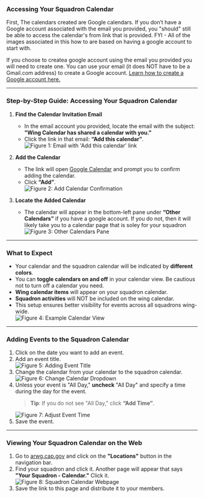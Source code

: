 ### Accessing Your Squadron Calendar

First, The calendars created are Google calendars.  If you don’t have a Google account associated with the email you provided, you "should" still be able to access the calendar's from link that is provided.   FYI - All of the images associated in this how to are based on having a google account to start with.

If you choose to createa google account using the email you provided you will need to create one.  You can use your email (it does NOT have to be a Gmail.com address) to create a Google account. [Learn how to create a Google account here.](https://at3davis.github.io/my_CAP_Project/CreateGoogleAcct.html)

---

### Step-by-Step Guide: Accessing Your Squadron Calendar

1. **Find the Calendar Invitation Email**
   - In the email account you provided, locate the email with the subject:  
     **"Wing Calendar has shared a calendar with you."**
   - Click the link in that email: **“Add this calendar”**.  
     <img src="https://at3davis.github.io/my_CAP_Project/images/Figure1a.png" alt="Figure 1: Email with 'Add this calendar' link" style="max-width: 90%; height: auto;">

2. **Add the Calendar**
   - The link will open [Google Calendar](https://calendar.google.com) and prompt you to confirm adding the calendar.
   - Click **“Add”**.  
     <img src="https://at3davis.github.io/my_CAP_Project/images/Figure1b.png" alt="Figure 2: Add Calendar Confirmation" style="max-width: 60%; height: auto;">

3. **Locate the Added Calendar**
   - The calendar will appear in the bottom-left pane under **“Other Calendars”** if you have a google account.   If you do not, then it will likely take you to a calendar page that is soley for your squadron  
     <img src="https://at3davis.github.io/my_CAP_Project/images/Figure3a.png" alt="Figure 3: Other Calendars Pane" style="max-width: 50%; height: auto;">

---

### What to Expect

- Your calendar and the squadron calendar will be indicated by **different colors**.
- You can **toggle calendars on and off** in your calendar view. Be cautious not to turn off a calendar you need.
- **Wing calendar items** will appear on your squadron calendar.
- **Squadron activities** will NOT be included on the wing calendar.
- This setup ensures better visibility for events across all squadrons wing-wide.  
  <img src="https://at3davis.github.io/my_CAP_Project/images/Figure4done.png" alt="Figure 4: Example Calendar View" style="max-width: 100%; height: auto;">

---

### Adding Events to the Squadron Calendar

1. Click on the date you want to add an event.
2. Add an event title.  
   <img src="https://at3davis.github.io/my_CAP_Project/images/AddEvent1.png" alt="Figure 5: Adding Event Title" style="max-width: 60%; height: auto;">
3. Change the calendar from your calendar to the squadron calendar.  
   <img src="https://at3davis.github.io/my_CAP_Project/images/AddEvent2.png" alt="Figure 6: Change Calendar Dropdown" style="max-width: 60%; height: auto;">
4. Unless your event is "All Day," **uncheck** "All Day" and specify a time during the day for the event.  
   > **Tip**: If you do not see "All Day," click **“Add Time”**.  
   <img src="https://at3davis.github.io/my_CAP_Project/images/Addevent3.png" alt="Figure 7: Adjust Event Time" style="max-width: 60%; height: auto;">
5. Save the event.

---

### Viewing Your Squadron Calendar on the Web

1. Go to [arwg.cap.gov](https://arwg.cap.gov) and click on the **"Locations"** button in the navigation bar.
2. Find your squadron and click it. Another page will appear that says **"Your Squadron - Calendar."** Click it.  
   <img src="https://at3davis.github.io/my_CAP_Project/images/Figure5.png" alt="Figure 8: Squadron Calendar Webpage" style="max-width: 100%; height: auto;">
3. Save the link to this page and distribute it to your members.